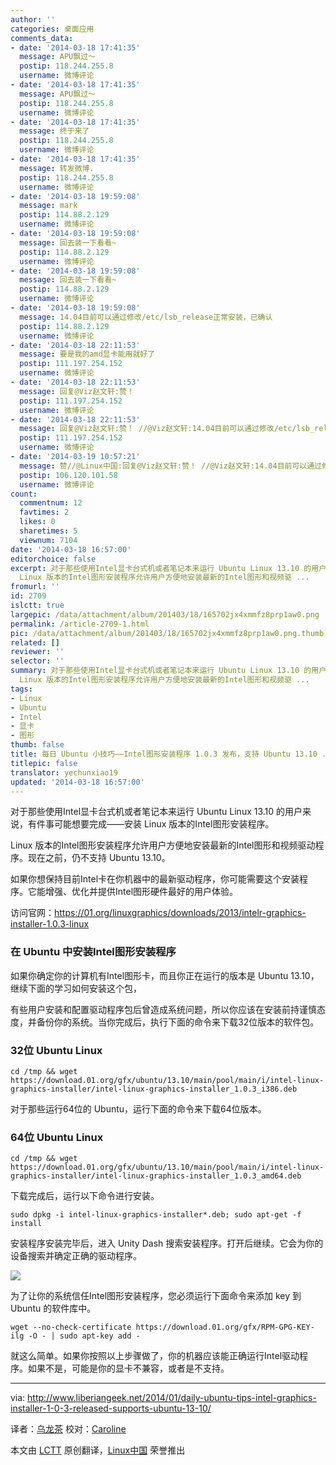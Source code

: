 ```yaml
---
author: ''
categories: 桌面应用
comments_data:
- date: '2014-03-18 17:41:35'
  message: APU飘过～
  postip: 118.244.255.8
  username: 微博评论
- date: '2014-03-18 17:41:35'
  message: APU飘过～
  postip: 118.244.255.8
  username: 微博评论
- date: '2014-03-18 17:41:35'
  message: 终于来了
  postip: 118.244.255.8
  username: 微博评论
- date: '2014-03-18 17:41:35'
  message: 转发微博.
  postip: 118.244.255.8
  username: 微博评论
- date: '2014-03-18 19:59:08'
  message: mark
  postip: 114.88.2.129
  username: 微博评论
- date: '2014-03-18 19:59:08'
  message: 回去装一下看看~
  postip: 114.88.2.129
  username: 微博评论
- date: '2014-03-18 19:59:08'
  message: 回去装一下看看~
  postip: 114.88.2.129
  username: 微博评论
- date: '2014-03-18 19:59:08'
  message: 14.04目前可以通过修改/etc/lsb_release正常安装，已确认
  postip: 114.88.2.129
  username: 微博评论
- date: '2014-03-18 22:11:53'
  message: 要是我的amd显卡能用就好了
  postip: 111.197.254.152
  username: 微博评论
- date: '2014-03-18 22:11:53'
  message: 回复@Viz赵文轩:赞！
  postip: 111.197.254.152
  username: 微博评论
- date: '2014-03-18 22:11:53'
  message: 回复@Viz赵文轩:赞！ //@Viz赵文轩:14.04目前可以通过修改/etc/lsb_release正常安装，已确认
  postip: 111.197.254.152
  username: 微博评论
- date: '2014-03-19 10:57:21'
  message: 赞//@Linux中国:回复@Viz赵文轩:赞！ //@Viz赵文轩:14.04目前可以通过修改/etc/lsb_release正常安装，已确认
  postip: 106.120.101.58
  username: 微博评论
count:
  commentnum: 12
  favtimes: 2
  likes: 0
  sharetimes: 5
  viewnum: 7104
date: '2014-03-18 16:57:00'
editorchoice: false
excerpt: 对于那些使用Intel显卡台式机或者笔记本来运行 Ubuntu Linux 13.10 的用户来说，有件事可能想要完成安装 Linux 版本的Intel图形安装程序。
  Linux 版本的Intel图形安装程序允许用户方便地安装最新的Intel图形和视频驱 ...
fromurl: ''
id: 2709
islctt: true
largepic: /data/attachment/album/201403/18/165702jx4xmmfz8prp1aw0.png
permalink: /article-2709-1.html
pic: /data/attachment/album/201403/18/165702jx4xmmfz8prp1aw0.png.thumb.jpg
related: []
reviewer: ''
selector: ''
summary: 对于那些使用Intel显卡台式机或者笔记本来运行 Ubuntu Linux 13.10 的用户来说，有件事可能想要完成安装 Linux 版本的Intel图形安装程序。
  Linux 版本的Intel图形安装程序允许用户方便地安装最新的Intel图形和视频驱 ...
tags:
- Linux
- Ubuntu
- Intel
- 显卡
- 图形
thumb: false
title: 每日 Ubuntu 小技巧——Intel图形安装程序 1.0.3 发布，支持 Ubuntu 13.10 ... ...
titlepic: false
translator: yechunxiao19
updated: '2014-03-18 16:57:00'
---
```


对于那些使用Intel显卡台式机或者笔记本来运行 Ubuntu Linux 13.10 的用户来说，有件事可能想要完成——安装 Linux 版本的Intel图形安装程序。


Linux 版本的Intel图形安装程序允许用户方便地安装最新的Intel图形和视频驱动程序。现在之前，仍不支持 Ubuntu 13.10。


如果你想保持目前Intel卡在你机器中的最新驱动程序，你可能需要这个安装程序。它能增强、优化并提供Intel图形硬件最好的用户体验。


访问官网：<https://01.org/linuxgraphics/downloads/2013/intelr-graphics-installer-1.0.3-linux>


### 在 Ubuntu 中安装Intel图形安装程序


如果你确定你的计算机有Intel图形卡，而且你正在运行的版本是 Ubuntu 13.10，继续下面的学习如何安装这个包，


有些用户安装和配置驱动程序包后曾造成系统问题，所以你应该在安装前持谨慎态度，并备份你的系统。当你完成后，执行下面的命令来下载32位版本的软件包。


### 32位 Ubuntu Linux



```
cd /tmp && wget https://download.01.org/gfx/ubuntu/13.10/main/pool/main/i/intel-linux-graphics-installer/intel-linux-graphics-installer_1.0.3_i386.deb

```

对于那些运行64位的 Ubuntu，运行下面的命令来下载64位版本。


### 64位 Ubuntu Linux



```
cd /tmp && wget https://download.01.org/gfx/ubuntu/13.10/main/pool/main/i/intel-linux-graphics-installer/intel-linux-graphics-installer_1.0.3_amd64.deb

```

下载完成后，运行以下命令进行安装。



```
sudo dpkg -i intel-linux-graphics-installer*.deb; sudo apt-get -f install 

```

安装程序安装完毕后，进入 Unity Dash 搜索安装程序。打开后继续。它会为你的设备搜索并确定正确的驱动程序。


![](/data/attachment/album/201403/18/165702jx4xmmfz8prp1aw0.png)


为了让你的系统信任Intel图形安装程序，您必须运行下面命令来添加 key 到 Ubuntu 的软件库中。



```
wget --no-check-certificate https://download.01.org/gfx/RPM-GPG-KEY-ilg -O - | sudo apt-key add -

```

就这么简单。如果你按照以上步骤做了，你的机器应该能正确运行Intel驱动程序。如果不是，可能是你的显卡不兼容，或者是不支持。




---


via: <http://www.liberiangeek.net/2014/01/daily-ubuntu-tips-intel-graphics-installer-1-0-3-released-supports-ubuntu-13-10/>


译者：[乌龙茶](https://github.com/yechunxiao19) 校对：[Caroline](https://github.com/carolinewuyan)


本文由 [LCTT](https://github.com/LCTT/TranslateProject) 原创翻译，[Linux中国](http://linux.cn/) 荣誉推出